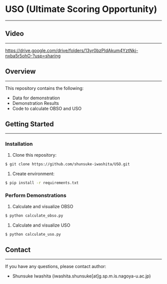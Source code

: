 # USO (Ultimate Scoring Opportunity)

---

## Video

---

https://drive.google.com/drive/folders/13yr0bzPIdAkum4YztNkj-nxba5r5ohO-?usp=sharing


## Overview

---

This repository contains the following:

- Data for demonstration
- Demonstration Results
- Code to calculate OBSO and USO

## Getting Started

---

### Installation

1. Clone this repository:

```bash
$ git clone https://github.com/shunsuke-iwashita/USO.git
```

1. Create environment:

```bash
$ pip install -r requirements.txt
```

### Perform Demonstrations

1. Calculate and visualize OBSO

```bash
$ python calculate_obso.py
```

1. Calculate and visualize USO

```bash
$ python calculate_uso.py
```

## Contact

---

If you have any questions, please contact author:

- Shunsuke Iwashita (iwashita.shunsuke[at]g.sp.m.is.nagoya-u.ac.jp)

